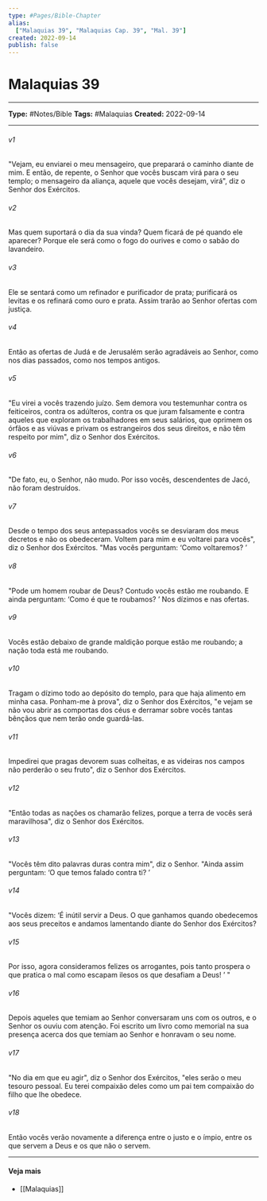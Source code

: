 ```yaml
---
type: #Pages/Bible-Chapter
alias:
  ["Malaquias 39", "Malaquias Cap. 39", "Mal. 39"]
created: 2022-09-14
publish: false
---
```


# Malaquias 39

---

**Type:** #Notes/Bible
**Tags:** #Malaquias
**Created:** 2022-09-14

---

###### v1
"Vejam, eu enviarei o meu mensageiro, que preparará o caminho diante de mim. E então, de repente, o Senhor que vocês buscam virá para o seu templo; o mensageiro da aliança, aquele que vocês desejam, virá", diz o Senhor dos Exércitos.
###### v2
Mas quem suportará o dia da sua vinda? Quem ficará de pé quando ele aparecer? Porque ele será como o fogo do ourives e como o sabão do lavandeiro.
###### v3
Ele se sentará como um refinador e purificador de prata; purificará os levitas e os refinará como ouro e prata. Assim trarão ao Senhor ofertas com justiça.
###### v4
Então as ofertas de Judá e de Jerusalém serão agradáveis ao Senhor, como nos dias passados, como nos tempos antigos.
###### v5
"Eu virei a vocês trazendo juízo. Sem demora vou testemunhar contra os feiticeiros, contra os adúlteros, contra os que juram falsamente e contra aqueles que exploram os trabalhadores em seus salários, que oprimem os órfãos e as viúvas e privam os estrangeiros dos seus direitos, e não têm respeito por mim", diz o Senhor dos Exércitos.
###### v6
"De fato, eu, o Senhor, não mudo. Por isso vocês, descendentes de Jacó, não foram destruídos.
###### v7
Desde o tempo dos seus antepassados vocês se desviaram dos meus decretos e não os obedeceram. Voltem para mim e eu voltarei para vocês", diz o Senhor dos Exércitos. "Mas vocês perguntam: ‘Como voltaremos? ’
###### v8
"Pode um homem roubar de Deus? Contudo vocês estão me roubando. E ainda perguntam: ‘Como é que te roubamos? ’ Nos dízimos e nas ofertas.
###### v9
Vocês estão debaixo de grande maldição porque estão me roubando; a nação toda está me roubando.
###### v10
Tragam o dízimo todo ao depósito do templo, para que haja alimento em minha casa. Ponham-me à prova", diz o Senhor dos Exércitos, "e vejam se não vou abrir as comportas dos céus e derramar sobre vocês tantas bênçãos que nem terão onde guardá-las.
###### v11
Impedirei que pragas devorem suas colheitas, e as videiras nos campos não perderão o seu fruto", diz o Senhor dos Exércitos.
###### v12
"Então todas as nações os chamarão felizes, porque a terra de vocês será maravilhosa", diz o Senhor dos Exércitos.
###### v13
"Vocês têm dito palavras duras contra mim", diz o Senhor. "Ainda assim perguntam: ‘O que temos falado contra ti? ’
###### v14
"Vocês dizem: ‘É inútil servir a Deus. O que ganhamos quando obedecemos aos seus preceitos e andamos lamentando diante do Senhor dos Exércitos?
###### v15
Por isso, agora consideramos felizes os arrogantes, pois tanto prospera o que pratica o mal como escapam ilesos os que desafiam a Deus! ’ "
###### v16
Depois aqueles que temiam ao Senhor conversaram uns com os outros, e o Senhor os ouviu com atenção. Foi escrito um livro como memorial na sua presença acerca dos que temiam ao Senhor e honravam o seu nome.
###### v17
"No dia em que eu agir", diz o Senhor dos Exércitos, "eles serão o meu tesouro pessoal. Eu terei compaixão deles como um pai tem compaixão do filho que lhe obedece.
###### v18
Então vocês verão novamente a diferença entre o justo e o ímpio, entre os que servem a Deus e os que não o servem.


---

#### Veja mais

- [[Malaquias]]
